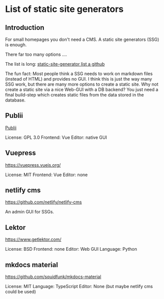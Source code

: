 # List of static site generators

## Introduction

For small homepages you don't need a CMS. A static site generators (SSG) is enough.

There far too many options ....

The list is long: [static-site-generator list a github](https://github.com/topics/static-site-generator)

The fun fact: Most people think a SSG needs to work on markdown files (instead of HTML) and provides no GUI. I think this is just the way many SSG work, but there are many more options to create a static site. Why not create a static site via a nice Web-GUI with a DB backend? You just need a final build-step which creates static files from the data stored in the database.

## Publii

[Publii](https://getpublii.com/)

License: GPL 3.0 
Frontend: Vue 
Editor: native GUI 

## Vuepress

https://vuepress.vuejs.org/

License: MIT 
Frontend: Vue 
Editor: none 

## netlify cms

https://github.com/netlify/netlify-cms

An admin GUI for SSGs.

## Lektor

https://www.getlektor.com/

License: BSD 
Frontend: none 
Editor: Web GUI 
Language: Python 

## mkdocs material

https://github.com/squidfunk/mkdocs-material

License: MIT 
Language: TypeScript 
Editor: None (but maybe netlify cms could be used) 
